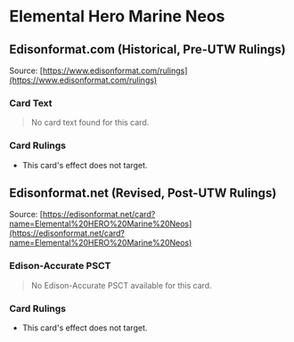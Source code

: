 # Elemental Hero Marine Neos

## Edisonformat.com (Historical, Pre-UTW Rulings)

Source: [https://www.edisonformat.com/rulings](https://www.edisonformat.com/rulings)

### Card Text

> No card text found for this card.

### Card Rulings

*   This card's effect does not target.

## Edisonformat.net (Revised, Post-UTW Rulings)

Source: [https://edisonformat.net/card?name=Elemental%20HERO%20Marine%20Neos](https://edisonformat.net/card?name=Elemental%20HERO%20Marine%20Neos)

### Edison-Accurate PSCT

> No Edison-Accurate PSCT available for this card.

### Card Rulings

*   This card's effect does not target.
            